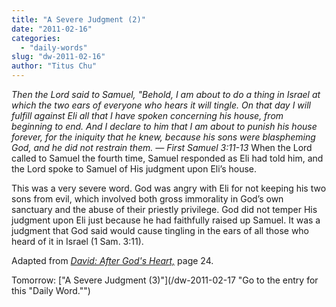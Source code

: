 ```yaml
---
title: "A Severe Judgment (2)"
date: "2011-02-16"
categories: 
  - "daily-words"
slug: "dw-2011-02-16"
author: "Titus Chu"
---
```


_Then the Lord said to Samuel, "Behold, I am about to do a thing in Israel at which the two ears of everyone who hears it will tingle. On that day I will fulfill against Eli all that I have spoken concerning his house, from beginning to end. And I declare to him that I am about to punish his house forever, for the iniquity that he knew, because his sons were blaspheming God, and he did not restrain them. — First Samuel 3:11-13_ When the Lord called to Samuel the fourth time, Samuel responded as Eli had told him, and the Lord spoke to Samuel of His judgment upon Eli’s house.

This was a very severe word. God was angry with Eli for not keeping his two sons from evil, which involved both gross immorality in God’s own sanctuary and the abuse of their priestly privilege. God did not temper His judgment upon Eli just because he had faithfully raised up Samuel. It was a judgment that God said would cause tingling in the ears of all those who heard of it in Israel (1 Sam. 3:11).

Adapted from _[David: After God's Heart,](/book-david "Go to the listing for this book.")_ page 24.

Tomorrow: ["A Severe Judgment (3)"](/dw-2011-02-17 "Go to the entry for this "Daily Word."")
